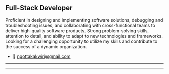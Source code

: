 
Full-Stack Developer
--------------------

Proficient in designing and implementing software solutions, debugging and troubleshooting issues, and collaborating with cross-functional teams to deliver high-quality software products. Strong problem-solving skills, attention to detail, and ability to adapt to new technologies and frameworks. Looking for a challenging opportunity to utilize my skills and contribute to the success of a dynamic organization.



- 📩 ngottakakwiri@gmail.com
- ---------------------------








---------------
